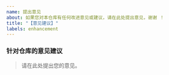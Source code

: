 ```yaml
---
name: 提出意见
about: 如果您对本仓库有任何改进意见或建议，请在此处提出意见，谢谢 ！
title: "【意见建议】"
labels: enhancement
---
```


### 针对仓库的意见建议

> 请在此处提出您的意见。
